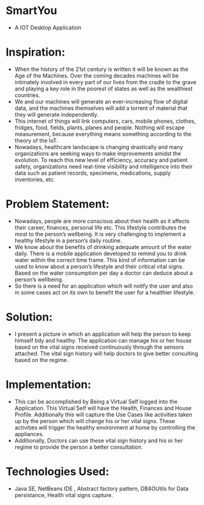 # SmartYou
* A IOT Desktop Application

# Inspiration:
* When the history of the 21st century is written it will be known as the Age of the Machines. Over the coming decades machines will be intimately involved in every part of our lives from the cradle to the grave and playing a key role in the poorest of states as well as the wealthiest countries.
* We and our machines will generate an ever-increasing flow of digital data, and the machines themselves will add a torrent of material that they will generate independently.
* This internet of things will link computers, cars, mobile phones, clothes, fridges, food, fields, plants, planes and people. Nothing will escape measurement, because everything means something according to the theory of the IoT. 
* Nowadays, healthcare landscape is changing drastically and many organizations are seeking ways to make improvements amidst the evolution. To reach this new level of efficiency, accuracy and patient safety, organizations need real-time visibility and intelligence into their data such as patient records, specimens, medications, supply inventories, etc.

# Problem Statement:
* Nowadays, people are more conscious about their health as it affects their career, finances, personal life etc. This lifestyle contributes the most to the person’s wellbeing. It is very challenging to implement a healthy lifestyle in a person’s daily routine.
* We know about the benefits of drinking adequate amount of the water daily. There is a mobile application developed to remind you to drink water within the correct time frame. This kind of information can be used to know about a person’s lifestyle and their critical vital signs. Based on the water consumption per day a doctor can deduce about a person’s wellbeing. 
* So there is a need for an application which will notify the user and also in some cases act on its own to benefit the user for a healthier lifestyle.

# Solution:
* I present a picture in which an application will help the person to keep himself tidy and healthy. The application can manage his or her house based on the vital signs received continuously through the sensors attached. The vital sign history will help doctors to give better consulting based on the regime.

# Implementation:
* This can be accomplished by Being a Virtual Self logged into the Application. This Virtual Self will have the Health, Finances and House Profile. Additionally this will capture the Use Cases like activities taken up by the person which will change his or her vital signs. These activities will trigger the healthy environment at home by controlling the appliances.
* Additionally, Doctors can use these vital sign history and his or her regime to provide the person a better consultation.

# Technologies Used:
* Java SE, NetBeans IDE , Abstract factory pattern, DB4OUtils for Data persistance, Health vital signs capture. 
